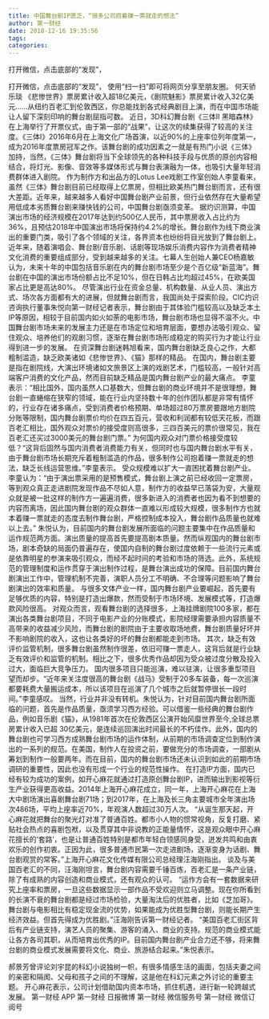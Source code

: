 ```yaml
---
title: 中国舞台剧IP匮乏，“很多公司抱着赚一票就走的想法”
author: 第一财经
date: 2018-12-16 19:35:56
tags: 
categories: 
---
```

打开微信，点击底部的“发现”，
<!-- more -->
打开微信，点击底部的“发现”，
使用“扫一扫”即可将网页分享至朋友圈。
何天骄
乐琰
《悲惨世界》票房累计收入超18亿美元，《剧院魅影》票房累计收入32亿美元……从纽约百老汇到伦敦西区，你总能找到各式经典剧目上演，而在中国市场能让人留下深刻印响的舞台剧屈指可数。
近日，3D科幻舞台剧《三体II 黑暗森林》在上海举行了开票仪式，由于第一部的“战果”，让这次的续集获得了较高的关注度。《三体Ⅰ》2016年6月在上海文化广场首演，以近90%的上座率位列年度第一，成为2016年度票房冠军之作。该舞台剧的成功因素之一就是有热门小说《三体》加持，当然，《三体》舞台剧将当下全球领先的各种科技手段与优质的原创内容相结合，将灯光、影像、音效等多媒体形式与舞台表演融为一体，也吸引大量年轻消费群体进入剧院。
作为制作方和出品方的Lotus Lee戏剧工作室创始人李童看来，虽然《三体》舞台剧目前已经取得上亿票房，但相比欧美热门舞台剧而言，还有很大差距。近年来，越来越多人看好中国舞台剧产业前景，但行业依然存在大量希望用低成本劣质舞台剧来赚快钱的公司，中国舞台剧亟须变革。
据灼识测算，中国演出市场的经济规模在2017年达到约500亿人民币，其中票房收入占比约为36%，且预估2018年中国演出市场将保持约4.2%的增长。舞台剧作为线下商业演出的重要门类，吸引了各个领域的关注，各界资本也纷纷将目光放到了舞台剧上。
近年来，随着演唱会、舞台剧/音乐剧、话剧等现场娱乐消费内容作为消费者精神文化消费的重要组成部分，受到越来越多的关注。七幕人生创始人兼CEO杨嘉敏认为，未来十年的中国包括音乐剧在内的舞台剧市场至少是个百亿级“新蓝海”。舞台剧在中国的演出市场份额占比不足10%，但在日韩占比均超过45%，在欧美国家占比更是高达80%。
尽管演出行业在资金总量、机构数量、从业人员、演出方式、场次各方面都有大的进展，但就舞台剧而言，我国尚处于探索阶段。CIC灼识咨询执行董事朱悦向第一财经记者表示，舞台剧由于其体验门槛较高以及缺乏本土IP等原因，相较于目前国内如火如荼的电影市场，舞台剧市场也显得不温不火。中国舞台剧市场未来的发展主力还是在市场定位和培育层面，要想办法吸引观众、留住观众、培养他们的观剧习惯，逐渐在舞台剧市场形成稳定的购买行为才能让行业得到进一步的发展。
在资深舞台剧迷韩旭看来，国内舞台剧缺乏良心之作，大都粗制滥造，缺乏欧美诸如《悲惨世界》、《猫》那样的精品。
在国内，舞台剧主要是指在剧院线，大演出环境诸如文旅景区上演的戏剧艺术，门槛较高，一般针对高端客户消费的文化产品，然而目前缺乏精品是国内舞台剧产业的最大痛点。
李童表示：“相比国外，国内虽然人口基数大，但舞台剧的商业环境并不是很理想，舞台剧一直蜷缩在狭窄的领域，能在行业内坚持数十年的创作团队都是非常有情怀的，行业存在诸多痛点，受到消费者价格预期、单场超过80万票房要跟地方剧院分账等限制，国内舞台剧票价均价在四五百元，营收和利润都有较低天花板，而跟百老汇相比，国外观众对票价的接受度则高很多，三四百美元的票价很常见，我在百老汇还买过3000美元的舞台剧门票。”
为何国内观众对门票价格接受度较低？“这背后固然与国内消费者消费能力有关，但同时也与国内舞台剧水平有关，由于舞台剧市场长期充斥着粗制滥造的作品，很多制作公司抱着赚一票就走的想法，缺乏长线运营思维。”李童表示。
受众规模难以扩大一直困扰着舞台剧产业。李童认为：“由于演出票采用的是预售模式，舞台剧上演之前已经收回一定票房，等到观众真正走进剧院发现作品不尽如人意，制作方的收益早已落袋为安，大量观众就是被一批这样的制作方一遍遍消费，很多新进入的消费者也因为看不到想要的内容而离场，因此国内舞台剧的观众群体一直难以形成较大规模，很多制作方也就本着赚一票就走的态度去制作舞台剧，严格控制成本投入，舞台剧作品质量也就难以上去。”
朱悦认为，目前国内的舞台剧发展所面临的问题主要集中在作品质量和运作规范两方面。演出质量的提高首先要提高剧本质量。然而纵观国内的舞台剧市场，剧本奇缺的局面仍普遍存在，使国内自制的舞台剧过度依赖于一些流行元素或是依靠明星的参演来吸引观众，而经不起时间的考验和市场的筛选。此外，系统规范的管理制度和运作贯穿于演出制作过程，是舞台演出成功的保障。目前国内舞台剧演出工作中，管理机制不完善，演职人员分工不明确、不合理等问题影响了舞台剧演出的效率和质量。
与很多文体产业一样，国内舞台剧产业要崛起，首先要有足够优质的内容，特别是打造出爆款，然而受制于市场环境、发展模式等，打造爆款风险很高。
对观众而言，观看舞台剧的选择很多，上海挂牌剧院100多家，都在演出各类舞台剧项目，不同于电影产业的分账模式，影院经理需要承担内容质量不高带来的收益减少风险，而舞台剧的剧院由于主要收取场地费，舞台剧质量好坏并不影响剧院的收入，这也让各类好的坏的舞台剧都能走到市场。
其次，缺乏有效评价监管机制，很多舞台剧虽然制作很差，依旧可赚一票走人，这背后就是行业缺乏有效评价和监管的机制。相比之下，很多优秀作品却因为受众被过度分散及投入过大，面临巨大竞争压力。
国内很多项目只能巡演，难以驻演，让很多重型项目望而却步。“近年来关注度很高的舞台剧《战马》受制于20多车装备，每一次巡演都要耗费大量搬运成本，所以该项目在巡演了几个城市之后就暂停很长一段时间。”李童感叹。
当然，行业并非没有转机。朱悦认为，针对目前国内舞台剧所面临的问题，首先是作品质量，亟须学习西方经验。可以借鉴一些经典的舞台剧作品，例如音乐剧《猫》，从1981年首次在伦敦西区公演开始风靡世界至今,全球总票房累计收入已超 30亿美元，是连续巡回演出时间最长的不朽佳作。此外，国内的舞台剧也可学习西方成熟舞台剧市场的运作体制，从前期的市场调查定位到制作演出的一系列的规范。在美国，制作人在投资之前，要做充分的市场调查，一部剧从筹划到制作一般要两年。而在目前，国内的舞台剧市场还未认识到如此的前期市场调研的重要性，因此也没有形成一个行业的规范性操作。
在打造IP方面，国内已经有较为成功的案例，如开心麻花就通过打造原创舞台剧IP，进而输出到影视等衍生产业获得更高收益。2014年上海开心麻花成立，同一年，上海开心麻花在上海大中剧场演出喜剧舞台剧71场；到2017年，在上海及长三角主要城市全年演出场次486场，平均上座率近70%，年观演人数超过30万人次。
“从诞生那天起，开心麻花就把舞台的聚光灯对准了普通百姓。都市小人物的惯常视角，反复打磨、紧贴社会热点的喜剧包袱，以及贯穿其中非说教的正能量情怀，这是观众眼中开心麻花擅长的‘套路’，也是让普通百姓特别是都市年轻白领感同身受，迸发共鸣和由衷欢乐的创作初衷。正因为此，很多普通市民第一次走进剧场，逐渐变身为话剧、舞台剧观赏的常客。”上海开心麻花文化传媒有限公司总经理汪海刚指出。
谈及与美国百老汇的不同，汪海刚坦言，舞台剧内容需要千锤百炼，百老汇是一条产业链，除了有成熟的内容创造和商业模式，还有观众的认可。
“运作方会有一套数据来研究上座率和票房，一旦这些数据显示一部作品不受欢迎则立马调整。现在你所看到的长演不衰的舞台剧都是经过市场检验，大量淘汰后的优胜者，比如《芝加哥》。舞台剧与电影相比有稳定现金流的优势，如果能成为优胜型舞台剧，则能长期产生经济效益。但首先得成为优胜剧。”汪海刚告诉第一财经记者。
“美国百老汇街区背后有产业链支持，演艺人员的聚集、游客的涌入、商业的支持。规范的商业模式能让各方各司其职，从而培育出优秀的IP。目前国内舞台剧产业合力还不够，将来舞台剧的商业模式发展需要将文化、商业、旅游结合起来。”朱悦表示。
 
 
郝景芳曾评论刘宇昆的科幻小说独树一帜，有很多情感生活的画面，包括夫妻之间的亲密和隔阂、父母和孩子之间的不理解，这是他在科幻元素之外讨论的重要主题。
开心麻花表示，公司计划借助国内资本市场，抓住机遇，进行新一轮跨越式发展。
第一财经
APP
第一财经
日报微博
第一财经
微信服务号
第一财经
微信订阅号
